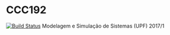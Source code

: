 # CCC192 
[![Build Status](https://travis-ci.org/marcionicolau/CCC192.svg?branch=master)](https://travis-ci.org/marcionicolau/CCC192)
Modelagem e Simulação de Sistemas (UPF) 2017/1
